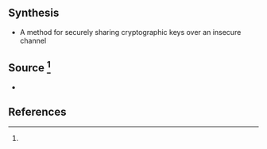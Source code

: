 ## Synthesis
- A method for securely sharing cryptographic keys over an insecure channel
## Source [^1]
- 
## References

[^1]: 